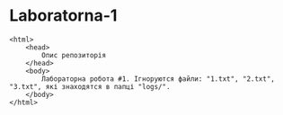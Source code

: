 # Laboratorna-1
   <!doctype html>
    <html>
        <head>
			Опис репозиторія
        </head>
        <body>
            Лабораторна робота #1. Ігноруются файли: "1.txt", "2.txt", "3.txt", які знаходятся в папці "logs/".
        </body>
    </html>
